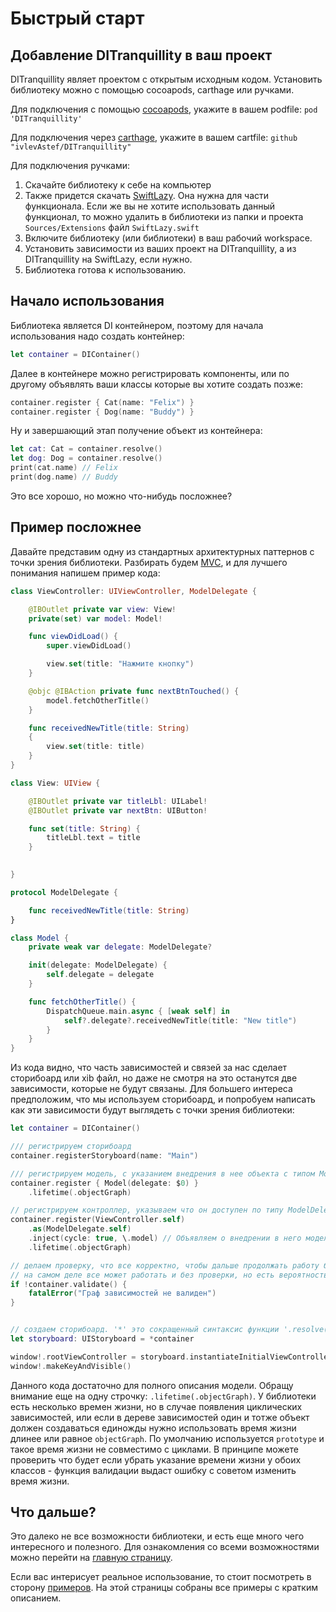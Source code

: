 # Быстрый старт

## Добавление DITranquillity в ваш проект
DITranquillity являет проектом с открытым исходным кодом.
Установить библиотеку можно с помощью cocoapods, carthage или ручками.

Для подключения с помощью [cocoapods](https://guides.cocoapods.org/using/getting-started.html), укажите в вашем podfile:
`pod 'DITranquillity'`

Для подключения через [carthage](https://github.com/Carthage/Carthage), укажите в вашем cartfile:
`github "ivlevAstef/DITranquillity"`

Для подключения ручками:
1. Скачайте библиотеку к себе на компьютер
2. Также придется скачать [SwiftLazy](https://github.com/ivlevAstef/SwiftLazy). Она нужна для части функционала. Если же вы не хотите использовать данный функционал, то можно удалить в библиотеки из папки и проекта `Sources/Extensions` файл `SwiftLazy.swift`
3. Включите библиотеку (или библиотеки) в ваш рабочий workspace.
4. Установить зависимости из ваших проект на DITranquillity, а из DITranquillity на SwiftLazy, если нужно.
5. Библиотека готова к использованию.

## Начало использования
Библиотека является DI контейнером, поэтому для начала использования надо создать контейнер:
```Swift
let container = DIContainer()
```
Далее в контейнере можно регистрировать компоненты, или по другому объявлять ваши классы которые вы хотите создать позже:
```Swift
container.register { Cat(name: "Felix") }
container.register { Dog(name: "Buddy") }
```
Ну и завершающий этап получение объект из контейнера:
```Swift
let cat: Cat = container.resolve()
let dog: Dog = container.resolve()
print(cat.name) // Felix
print(dog.name) // Buddy
```

Это все хорошо, но можно что-нибудь посложнее?

## Пример посложнее
Давайте представим одну из стандартных архитектурных паттернов с точки зрения библиотеки. Разбирать будем [MVC](https://developer.apple.com/library/content/documentation/General/Conceptual/CocoaEncyclopedia/Model-View-Controller/Model-View-Controller.html), и для лучшего понимания напишем пример кода:
```Swift
class ViewController: UIViewController, ModelDelegate {

	@IBOutlet private var view: View!
	private(set) var model: Model!

	func viewDidLoad() {
		super.viewDidLoad()

		view.set(title: "Нажмите кнопку")
	}

	@objc @IBAction private func nextBtnTouched() {
		model.fetchOtherTitle()
	}

	func receivedNewTitle(title: String)
	{
		view.set(title: title)
	}
}

class View: UIView {

	@IBOutlet private var titleLbl: UILabel!
	@IBOutlet private var nextBtn: UIButton!

	func set(title: String) {
		titleLbl.text = title
	}

	
}

protocol ModelDelegate {

	func receivedNewTitle(title: String)
}

class Model {
	private weak var delegate: ModelDelegate?

	init(delegate: ModelDelegate) {
		self.delegate = delegate
	}

	func fetchOtherTitle() {
		DispatchQueue.main.async { [weak self] in
			self?.delegate?.receivedNewTitle(title: "New title")
		}
	}
}
```
Из кода видно, что часть зависимостей и связей за нас сделает сторибоард или xib файл, но даже не смотря на это останутся две зависимости, которые не будут связаны. Для большего интереса предположим, что мы используем сторибоард, и попробуем написать как эти зависимости будут выглядеть с точки зрения библиотеки:
```Swift
let container = DIContainer()

/// регистрируем сторибоард
container.registerStoryboard(name: "Main")

/// регистрируем модель, с указанием внедрения в нее объекта с типом ModelDelegate 
container.register { Model(delegate: $0) }
	.lifetime(.objectGraph)

// регистрируем контроллер, указываем что он доступен по типу ModelDelegate. 
container.register(ViewController.self)
	.as(ModelDelegate.self)
	.inject(cycle: true, \.model) // Объявляем о внедрении в него модели и говорим что связь циклическая
	.lifetime(.objectGraph)

// делаем проверку, что все корректно, чтобы дальше продолжать работу без опасений.
// на самом деле все может работать и без проверки, но есть вероятность падения во время исполнения
if !container.validate() {
	fatalError("Граф зависимостей не валиден")
}


// создаем сторибоард. '*' это сокращенный синтаксис функции '.resolve()'
let storyboard: UIStoryboard = *container

window!.rootViewController = storyboard.instantiateInitialViewController()
window!.makeKeyAndVisible()
```

Данного кода достаточно для полного описания модели. Обращу внимание еще на одну строчку: `.lifetime(.objectGraph)`. У библиотеки есть несколько времен жизни, но в случае появления циклических зависимостей, или если в дереве зависимостей один и тотже объект должен создаваться единожды нужно использовать время жизни длинее или равное `objectGraph`. По умолчанию используется `prototype` и такое время жизни не совместимо с циклами. В принципе можете проверить что будет если убрать указание времени жизни у обоих классов - функция валидации выдаст ошибку с советом изменить время жизни.

## Что дальше?
Это далеко не все возможности библиотеки, и есть еще много чего интересного и полезного. Для ознакомления со всеми возможностями можно перейти на [главную страницу](main.md#Возможности).

Если вас интерисует реальное использование, то стоит посмотреть в сторону [примеров](sample.md#Примеры). На этой страницы собраны все примеры с кратким описанием.
